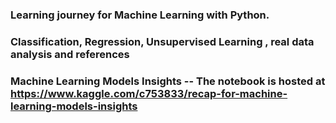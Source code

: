 ### Learning journey for Machine Learning with Python.

### Classification, Regression, Unsupervised Learning , real data analysis and references

### Machine Learning Models Insights -- The notebook is hosted at https://www.kaggle.com/c753833/recap-for-machine-learning-models-insights
